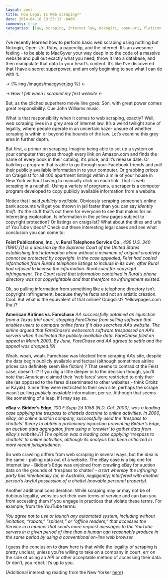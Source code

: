 ```yaml
---
layout: post
title: How Legal Is Web Scraping?"
date: 2014-04-18 13:53:13 -0400
comments: true
categories: [law, scraping, internet law, nokogiri, open-uri, flatiron school]
---
```


I’ve recently learned how to perform basic web scraping using nothing but Nokogiri, Open-Uri, Ruby, a paperclip, and the internet. It’s an awesome feeling - to be able to MacGyver your way deep in to the code of a massive website and pull out exactly what you need, throw it into a database, and then manipulate that data to your heart’s content. It’s like I’ve discovered that I have a secret superpower, and am only beginning to see what I can do with it.

-> {% img /images/macgyver.jpg %} <-

-> *How I felt when I scraped my first website* <-

But, as the cliched superhero movie line goes: Son, with great power comes great responsibility. Cue John Williams music.

<!-- more -->

What is that responsibility when it comes to web scraping, exactly? Well, web scraping lives in a grey area of internet law. It’s a weird twilight zone of legality, where people operate in an uncertain haze- unsure of whether scraping is within or beyond the bounds of the law. Let’s examine this grey area in further depth.

But first, a primer on scraping. Imagine being able to set up a system on your computer that goes through every link on Amazon.com and finds the name of every book in their catalog, it’s price, and it’s release date. Or building a program that is able to go through your Facebook friends and pull their publicly available information in to your computer. Or grabbing prices on Craigslist for all 400 apartment listings within a mile of your house in New York without having to manually click on each link. That is web scraping in a nutshell. Using a variety of programs, a scraper is a computer program developed to copy publicly available information from a website.

Notice that I said *publicly available*. Obviously scraping someone’s online bank accounts will get you thrown in jail faster than you can say *identity theft*. It’s the stuff that’s out there for everyone to see that makes for an interesting exploration. Is information in the yellow pages subject to copyright protection? Or listings on craigslist? What about the titles and urls of YouTube videos? Check out these interesting legal cases and see what conclusion you can come to:

**Feist Publications, Inc., v. Rural Telephone Service Co.**, *499 U.S. 340 (1991),[1] is a decision by the Supreme Court of the United States establishing that information alone without a minimum of original creativity cannot be protected by copyright. In the case appealed, Feist had copied information from Rural’s telephone listings to include in its own, after Rural had refused to license the information. Rural sued for copyright infringement. The Court ruled that information contained in Rural’s phone directory was not copyrightable and that therefore no infringement existed.*

Ok, so pulling information from something like a telephone directory isn’t copyright infringement, because they’re facts and not an artistic creation. Cool. But what is the equivalent of that online? Craigslist? Yellowpages.com (ha.)?

**American Airlines vs. Farechase**
 *AA successfully obtained an injunction from a Texas trial court, stopping FareChase from selling software that enables users to compare online fares if it also searches AA’s website. The airline argued that FareChase’s websearch software trespassed on AA’s servers when it collected the publicly available data. FareChase filed an appeal in March 2003. By June, FareChase and AA agreed to settle and the appeal was dropped.[9]*

Woah, woah, woah. Farechase was blocked from scraping AA’s site, despite the data begin publicly available and factual (although sometimes airline prices can definitely seem like fiction) ? That seems to contradict the Feist case, doesn’t it? If you dig a little deeper in to the decision though, you’ll note that American claimed their ‘web fares’ were restricted to only their site (as opposed to the fares disseminated to other websites - think Orbitz or Kayak). Since they were restricted to their own site, perhaps the scrape wasn’t pulling *publicly available* information, per se. Although that seems like something of a leap, if I may say so.

**eBay v. Bidder’s Edge**, *100 F.Supp.2d 1058 (N.D. Cal. 2000), was a leading case applying the trespass to chattels doctrine to online activities. In 2000, eBay, an online auction company, successfully used the ‘trespass to chattels’ theory to obtain a preliminary injunction preventing Bidder’s Edge, an auction data aggregator, from using a ‘crawler' to gather data from eBay's website.[1] The opinion was a leading case applying ‘trespass to chattels’ to online activities, although its analysis has been criticized in more recent jurisprudence.*

So web crawling differs from web scraping in several ways, but the idea is the same - pulling data out of  a website. The eBay case is a big one for internet law - Bidder’s Edge was enjoined from crawling eBay for auction data on the grounds of ‘trespass to chattel’ - *a tort whereby the infringing party has intentionally (or, in Australia, negligently) interfered with another person’s lawful possession of a chattel (movable personal property).*

Another additional consideration: While scraping may or may not be of dubious legality, websites set their own terms of service and can ban you from accessing them if you engage in practices that violate these terms. For example, from the YouTube terms:

*You agree not to use or launch any automated system, including without limitation, “robots,” “spiders,” or “offline readers,” that accesses the Service in a manner that sends more request messages to the YouTube servers in a given period of time than a human can reasonably produce in the same period by using a conventional on-line web browser.*

I guess the conclusion to draw here is that while the legality of scraping is pretty unclear, unless you’re willing to take on a company in court, err on the side of using an API or other acceptable method of accessing their data. Or don’t, you rebel. It’s up to you.

(Additional interesting reading from the New Yorker [here](http://www.newyorker.com/online/blogs/elements/2014/02/when-programmers-scrape-by.html))